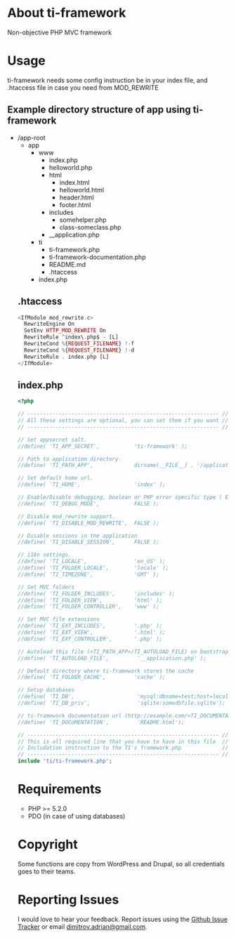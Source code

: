 About ti-framework
==================

Non-objective PHP MVC framework


Usage
=====

ti-framework needs some config instruction be in your index file, and .htaccess file in case
you need from MOD_REWRITE


Example directory structure of app using ti-framework
-----------------------------------------------------

<ul>
  <li>
    /app-root
    <ul>
      <li>
        app
        <ul>
          <li>
            www
            <ul>
              <li> index.php </li>
              <li> helloworld.php </li>
          </li>
          <li>
            html
            <ul>
              <li> index.html </li>
              <li> helloworld.html </li>
              <li> header.html </li>
              <li> footer.html </li>
            </ul>
          <li>
            includes
            <ul>
              <li> somehelper.php </li>
              <li> class-someclass.php </li>
            </ul>
          </li>
          <li>
            __application.php
          </li>
        </ul>
      </li>
      <li>
        ti
        <ul>
          <li> ti-framework.php </li>
          <li> ti-framework-documentation.php </li>
          <li> README.md </li>
          <li> .htaccess </li>
        </ul>
      </li>
      <li>
        index.php
      </li>
    </ul>
  </li>
</ul>

.htaccess
---------

```php
<IfModule mod_rewrite.c>
  RewriteEngine On
  SetEnv HTTP_MOD_REWRITE On
  RewriteRule ^index\.php$ - [L]
  RewriteCond %{REQUEST_FILENAME} !-f
  RewriteCond %{REQUEST_FILENAME} !-d
  RewriteRule . index.php [L]
</IfModule>
```

index.php
---------

```php
<?php

// ------------------------------------------------------------- //
// All these settings are optional, you can set them if you want //
// ------------------------------------------------------------- //

// Set appsecret salt.
//define( 'TI_APP_SECRET',           'ti-framework' );

// Path to application directory.
//define( 'TI_PATH_APP',             dirname(__FILE__) . '/application' );

// Set default home url.
//define( 'TI_HOME',                 'index' );

// Enable/Disable debugging, boolean or PHP error specific type ( E_ALL, E_NOTICE, ... )
//define( 'TI_DEBUG_MODE',           FALSE );

// Disable mod_rewrite support.
//define( 'TI_DISABLE_MOD_REWRITE',  FALSE );

// Disable sessions in the application
//define( 'TI_DISABLE_SESSION',      FALSE );

// i18n settings.
//define( 'TI_LOCALE',               'en_US' );
//define( 'TI_FOLDER_LOCALE',        'locale' );
//define( 'TI_TIMEZONE',             'GMT' );

// Set MVC folders
//define( 'TI_FOLDER_INCLUDES',      'includes' );
//define( 'TI_FOLDER_VIEW',          'html' );
//define( 'TI_FOLDER_CONTROLLER',    'www' );

// Set MVC file extensions
//define( 'TI_EXT_INCLUDES',         '.php' );
//define( 'TI_EXT_VIEW',             '.html' );
//define( 'TI_EXT_CONTROLLER',       '.php' );

// Autoload this file (<TI_PATH_APP>/TI_AUTOLOAD_FILE) on bootstrap
//define( 'TI_AUTOLOAD_FILE',         '__application.php' );

// Default directory where ti-framework stores the cache
//define( 'TI_FOLDER_CACHE',         'cache' );

// Setup databases
//define( 'TI_DB',                    'mysql:dbname=test;host=localhost,username=user1;password=passWord;prefix=ti_;charset=UTF8');
//define( 'TI_DB_priv',               'sqlite:somedbfile.sqlite');

// ti-framework documentation url (http://example.com/<TI_DOCUMENTATION>)
//define( 'TI_DOCUMENTATION',         'README.html');

// ------------------------------------------------------------- //
// This is all required line that you have to have in this file  //
// Includation instruction to the TI's framework.php             //
// ------------------------------------------------------------- //
include 'ti/ti-framework.php';

```

Requirements
============

* PHP >= 5.2.0
* PDO (in case of using databases)


Copyright
=========

Some functions are copy from WordPress and Drupal,
so all credentials goes to their teams.

Reporting Issues
================

I would love to hear your feedback. Report issues using the [Github
Issue Tracker](https://github.com/dimitrov-adrian/ti-framework/issues) or email
[dimitrov.adrian@gmail.com](mailto:dimitrov.adrian@gmail.com).